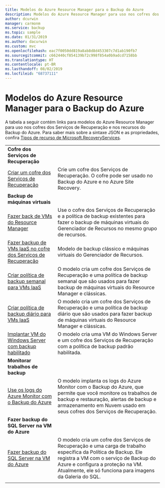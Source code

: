 ```yaml
---
title: Modelos do Azure Resource Manager para o Backup do Azure
description: Modelos do Azure Resource Manager para uso nos cofres dos Serviços de Recuperação e nos recursos do Backup do Azure
author: dcurwin
manager: carmonm
ms.service: backup
ms.topic: sample
ms.date: 01/31/2019
ms.author: dacurwin
ms.custom: mvc
ms.openlocfilehash: eac7f0050dd819a8ab8d8d453307c7d1ab190fb7
ms.sourcegitcommit: c662440cf854139b72c998f854a0b9adcd7158bb
ms.translationtype: HT
ms.contentlocale: pt-BR
ms.lasthandoff: 08/02/2019
ms.locfileid: "68737111"
---
```

# <a name="azure-resource-manager-templates-for-azure-backup"></a>Modelos do Azure Resource Manager para o Backup do Azure

A tabela a seguir contém links para modelos do Azure Resource Manager para uso nos cofres dos Serviços de Recuperação e nos recursos do Backup do Azure. Para saber mais sobre a sintaxe JSON e as propriedades, confira [Tipos de recurso de Microsoft.RecoveryServices](/azure/templates/microsoft.recoveryservices/allversions).

|   |   |
|---|---|
|**Cofre dos Serviços de Recuperação** | |
| [Criar um cofre dos Serviços de Recuperação](https://github.com/Azure/azure-quickstart-templates/tree/master/101-recovery-services-vault-create)| Crie um cofre dos Serviços de Recuperação. O cofre pode ser usado no Backup do Azure e no Azure Site Recovery. |
|**Backup de máquinas virtuais**| |
| [Fazer back de VMs do Resource Manager](https://github.com/Azure/azure-quickstart-templates/tree/master/101-recovery-services-backup-vms) | Use o cofre dos Serviços de Recuperação e a política de backup existentes para fazer o backup de máquinas virtuais do Gerenciador de Recursos no mesmo grupo de recursos.|
| [Fazer backup de VMs IaaS no cofre dos Serviços de Recuperação](https://github.com/Azure/azure-quickstart-templates/tree/master/201-recovery-services-backup-classic-resource-manager-vms) | Modelo de backup clássico e máquinas virtuais do Gerenciador de Recursos. |
| [Criar política de backup semanal para VMs IaaS](https://github.com/Azure/azure-quickstart-templates/tree/master/101-recovery-services-weekly-backup-policy-create) | O modelo cria um cofre dos Serviços de Recuperação e uma política de backup semanal que são usados para fazer backup de máquinas virtuais do Resource Manager e clássicas.|
| [Criar política de backup diário para VMs IaaS](https://github.com/Azure/azure-quickstart-templates/tree/master/101-recovery-services-daily-backup-policy-create) | O modelo cria um cofre dos Serviços de Recuperação e uma política de backup diário que são usados para fazer backup de máquinas virtuais do Resource Manager e clássicas.|
| [Implantar VM do Windows Server com backup habilitado](https://github.com/Azure/azure-quickstart-templates/tree/master/101-recovery-services-create-vm-and-configure-backup) | O modelo cria uma VM do Windows Server e um cofre dos Serviços de Recuperação com a política de backup padrão habilitada.|
|**Monitorar trabalhos de backup** |  |
| [Use os logs do Azure Monitor com o Backup do Azure](https://github.com/Azure/azure-quickstart-templates/tree/master/101-backup-oms-monitoring) | O modelo implanta os logs do Azure Monitor com o Backup do Azure, que permite que você monitore os trabalhos de backup e restauração, alertas de backup e armazenamento em Nuvem usado em seus cofres dos Serviços de Recuperação.|  
|**Fazer backup do SQL Server na VM do Azure** |  |
| [Fazer backup do SQL Server na VM do Azure](https://github.com/Azure/azure-quickstart-templates/tree/master/101-recovery-services-vm-workload-backup) | O modelo cria um cofre dos Serviços de Recuperação e uma carga de trabalho específica da Política de Backup. Ele registra a VM com o serviço de Backup do Azure e configura a proteção na VM. Atualmente, ele só funciona para imagens da Galeria do SQL. |
|   |   |
